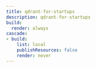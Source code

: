 ```yaml
---
title: qdrant-for-startups
description: qdrant-for-startups
build:
  render: always
cascade:
- build:
    list: local
    publishResources: false
    render: never
---
```

